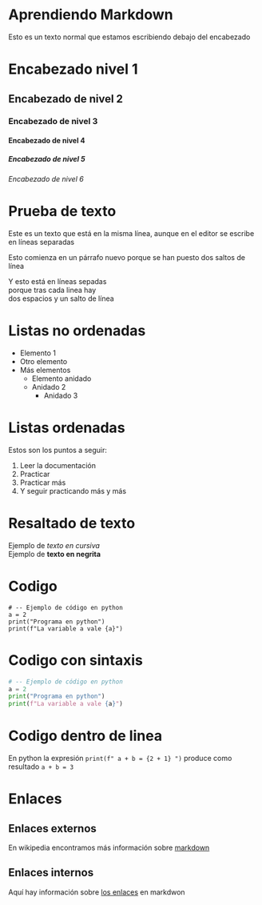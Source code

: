 # Aprendiendo Markdown

Esto es un texto normal que estamos escribiendo debajo del encabezado

# Encabezado nivel 1
## Encabezado de nivel 2
### Encabezado de nivel 3
#### Encabezado de nivel 4
##### Encabezado de nivel 5
###### Encabezado de nivel 6

# Prueba de texto

Este es un texto que está en 
la misma línea, aunque en el 
editor se escribe en líneas separadas

Esto comienza en un párrafo nuevo
porque se han puesto dos saltos de línea

Y esto está en líneas sepadas  
porque tras cada linea hay  
dos espacios y un salto de línea


# Listas no ordenadas

* Elemento 1
* Otro elemento
* Más elementos
  * Elemento anidado
  * Anidado 2
    * Anidado 3   


# Listas ordenadas

Estos son los puntos a seguir:

1. Leer la documentación
2. Practicar
3. Practicar más
4. Y seguir practicando más y más


# Resaltado de texto

Ejemplo de *texto en cursiva*  
Ejemplo de **texto en negrita**

# Codigo

```
# -- Ejemplo de código en python
a = 2
print("Programa en python")
print(f"La variable a vale {a}")
```

# Codigo con sintaxis

```python
# -- Ejemplo de código en python
a = 2
print("Programa en python")
print(f"La variable a vale {a}")
```

# Codigo dentro de linea

En python la expresión `print(f" a + b = {2 + 1} ")` produce como resultado `a + b = 3` 


# Enlaces 

## Enlaces externos

En wikipedia encontramos más información sobre [markdown](https://es.wikipedia.org/wiki/Markdown)

## Enlaces internos

Aquí hay información sobre [los enlaces](#Enlaces) en markdwon
